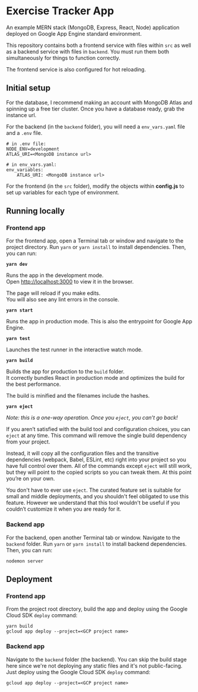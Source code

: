 # Exercise Tracker App

An example MERN stack (MongoDB, Express, React, Node) application deployed on Google App Engine standard environment.

This repository contains both a frontend service with files within `src` as well as a backend service with files in `backend`. You must run them both simultaneously for things to function correctly.

The frontend service is also configured for hot reloading.

## Initial setup

For the database, I recommend making an account with MongoDB Atlas and spinning up a free tier cluster. Once you have a database ready, grab the instance url.

For the backend (in the `backend` folder), you will need a `env_vars.yaml` file and a `.env` file.

```
# in .env file:
NODE_ENV=development
ATLAS_URI=<MongoDB instance url>

# in env_vars.yaml:
env_variables:
    ATLAS_URI: <MongoDB instance url>
```

For the frontend (in the `src` folder), modify the objects within **config.js** to set up variables for each type of environment.

## Running locally

### Frontend app

For the frontend app, open a Terminal tab or window and navigate to the project directory. Run `yarn` or `yarn install` to install dependencies. Then, you can run:

**`yarn dev`**

Runs the app in the development mode.\
Open [http://localhost:3000](http://localhost:3000) to view it in the browser.

The page will reload if you make edits.\
You will also see any lint errors in the console.

**`yarn start`**

Runs the app in production mode. This is also the entrypoint for Google App Engine.

**`yarn test`**

Launches the test runner in the interactive watch mode.

**`yarn build`**

Builds the app for production to the `build` folder.\
It correctly bundles React in production mode and optimizes the build for the best performance.

The build is minified and the filenames include the hashes.

**`yarn eject`**

*Note: this is a one-way operation. Once you `eject`, you can’t go back!*

If you aren’t satisfied with the build tool and configuration choices, you can `eject` at any time. This command will remove the single build dependency from your project.

Instead, it will copy all the configuration files and the transitive dependencies (webpack, Babel, ESLint, etc) right into your project so you have full control over them. All of the commands except `eject` will still work, but they will point to the copied scripts so you can tweak them. At this point you’re on your own.

You don't have to ever use `eject`. The curated feature set is suitable for small and middle deployments, and you shouldn't feel obligated to use this feature. However we understand that this tool wouldn't be useful if you couldn’t customize it when you are ready for it.

### Backend app

For the backend, open another Terminal tab or window. Navigate to the `backend` folder. Run `yarn` or `yarn install` to install backend dependencies. Then, you can run:

```
nodemon server
```

## Deployment

### Frontend app

From the project root directory, build the app and deploy using the Google Cloud SDK `deploy` command:

```
yarn build
gcloud app deploy --project=<GCP project name>
```

### Backend app

Navigate to the `backend` folder (the backend). You can skip the build stage here since we're not deploying any static files and it's not public-facing. Just deploy using the Google Cloud SDK `deploy` command:

```
gcloud app deploy --project=<GCP project name>
```
